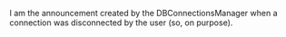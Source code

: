 I am the announcement created by the DBConnectionsManager when a connection was disconnected by the user (so, on purpose).